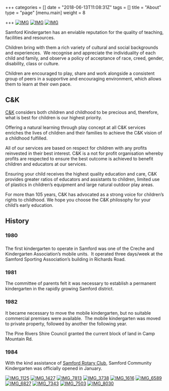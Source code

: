 +++
categories = []
date = "2018-06-13T11:08:31Z"
tags = []
title = "About"
type = "page"
[menu.main]
weight = 8

+++
[![IMG](https://www.samfordkindergarten.com.au/uploads/IMG_33081-300x225.jpg)](https://www.samfordkindergarten.com.au/uploads/IMG_33081.jpg)
[![IMG](https://www.samfordkindergarten.com.au/uploads/IMG_5366-225x300.jpg)](https://www.samfordkindergarten.com.au/uploads/IMG_5366.jpg)
[![IMG](https://www.samfordkindergarten.com.au/uploads/IMG_3319-300x225.jpg)](https://www.samfordkindergarten.com.au/uploads/IMG_3319.jpg)

Samford Kindergarten has an enviable reputation for the quality of teaching, facilities and resources.

Children bring with them a rich variety of cultural and social backgrounds and experiences.  We recognise and appreciate the individuality of each child and family, and observe a policy of acceptance of race, creed, gender, disability, class or culture.

Children are encouraged to play, share and work alongside a consistent group of peers in a supportive and encouraging environment, which allows them to learn at their own pace.

## C&K

[C&K](http://www.candk.asn.au/) considers both children and childhood to be precious and, therefore, what is best for children is our highest priority.

Offering a natural learning through play concept at all C&K services enriches the lives of children and their families to achieve the C&K vision of a childhood fulfilled.

All of our services are based on respect for children with any profits reinvested in their best interest. C&K is a not for profit organisation whereby profits are respected to ensure the best outcome is achieved to benefit children and educators at our services.

Ensuring your child receives the highest quality education and care, C&K provides greater ratios of educators and assistants to children, limited use of plastics in children’s equipment and large natural outdoor play areas.

For more than 105 years, C&K has advocated as a strong voice for children’s rights to childhood. We hope you choose the C&K philosophy for your child’s early education.

## History

### 1980

### 

The first kindergarten to operate in Samford was one of the Creche and Kindergarten Association’s mobile units.  It operated three days/week at the Samford Sporting Association’s building in Richards Road.

### 1981

The committee of parents felt it was necessary to establish a permanent kindergarten in the rapidly growing Samford district.

### 1982

It became necessary to move the mobile kindergarten, but no suitable commercial premises were available.  The mobile kindergarten was moved to private property, followed by another the following year.

The Pine Rivers Shire Council granted the current block of land in Camp Mountain Rd.

### 1984

With the kind assistance of [Samford Rotary Club](http://www.samfordrotary.org.au/), Samford Community Kindergarten was officially opened in January.

[![IMG_1125](https://www.samfordkindergarten.com.au/uploads/IMG_1125-225x300.jpg)](https://www.samfordkindergarten.com.au/uploads/IMG_1125.jpg)
[![IMG_1427](https://www.samfordkindergarten.com.au/uploads/IMG_1427-300x225.jpg)](https://www.samfordkindergarten.com.au/uploads/IMG_1427.jpg)
[![IMG_7813](https://www.samfordkindergarten.com.au/uploads/IMG_7813-300x225.jpg)](https://www.samfordkindergarten.com.au/uploads/IMG_7813.jpg)
[![IMG_3738](https://www.samfordkindergarten.com.au/uploads/IMG_3738-300x225.jpg)](https://www.samfordkindergarten.com.au/uploads/IMG_3738.jpg)
[![IMG_1616](https://www.samfordkindergarten.com.au/uploads/IMG_1616-300x225.jpg)](https://www.samfordkindergarten.com.au/uploads/IMG_1616.jpg)
[![IMG_6589](https://www.samfordkindergarten.com.au/uploads/IMG_6589-300x225.jpg)](https://www.samfordkindergarten.com.au/uploads/IMG_6589.jpg)
[![IMG_6827](https://www.samfordkindergarten.com.au/uploads/IMG_6827-300x225.jpg)](https://www.samfordkindergarten.com.au/uploads/IMG_6827.jpg)
[![IMG_7343](https://www.samfordkindergarten.com.au/uploads/IMG_7343-225x300.jpg)](https://www.samfordkindergarten.com.au/uploads/IMG_7343.jpg)
[![IMG_7503](https://www.samfordkindergarten.com.au/uploads/IMG_7503-225x300.jpg)](https://www.samfordkindergarten.com.au/uploads/IMG_7503.jpg)
[![IMG_8030](https://www.samfordkindergarten.com.au/uploads/IMG_8030-225x300.jpg)](https://www.samfordkindergarten.com.au/uploads/IMG_8030.jpg)